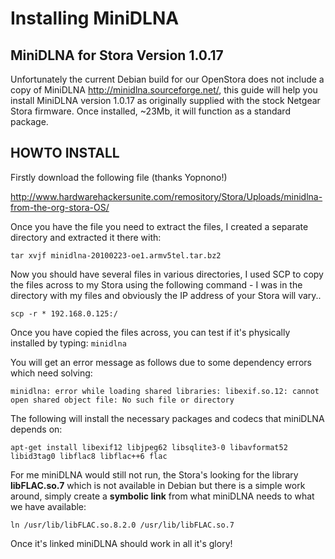 # Installing MiniDLNA

## MiniDLNA for Stora Version 1.0.17

Unfortunately the current Debian build for our OpenStora does not include a copy of MiniDLNA http://minidlna.sourceforge.net/, this guide will help you install MiniDLNA version 1.0.17 as originally supplied with the stock Netgear Stora firmware. Once installed, ~23Mb, it will function as a standard package.

## HOWTO INSTALL

Firstly download the following file (thanks Yopnono!)

http://www.hardwarehackersunite.com/remository/Stora/Uploads/minidlna-from-the-org-stora-OS/

Once you have the file you need to extract the files, I created a separate directory and extracted it there with:
```
tar xvjf minidlna-20100223-oe1.armv5tel.tar.bz2
```
Now you should have several files in various directories, I used SCP to copy the files across to my Stora using the following command - I was in the directory with my files and obviously the IP address of your Stora will vary..

```
scp -r * 192.168.0.125:/
```

Once you have copied the files across, you can test if it's physically installed by typing: `minidlna`


You will get an error message as follows due to some dependency errors which need solving:
```
minidlna: error while loading shared libraries: libexif.so.12: cannot open shared object file: No such file or directory
```

The following will install the necessary packages and codecs that miniDLNA depends on:
```
apt-get install libexif12 libjpeg62 libsqlite3-0 libavformat52 libid3tag0 libflac8 libflac++6 flac
```

For me miniDLNA would still not run, the Stora's looking for the library **libFLAC.so.7** which is not available in Debian but there is a simple work around, simply create a **symbolic link** from what miniDLNA needs to what we have available:
```
ln /usr/lib/libFLAC.so.8.2.0 /usr/lib/libFLAC.so.7
```

Once it's linked miniDLNA should work in all it's glory! 